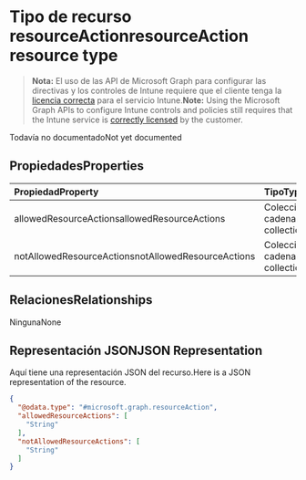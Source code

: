 # <a name="resourceaction-resource-type"></a><span data-ttu-id="3656a-101">Tipo de recurso resourceAction</span><span class="sxs-lookup"><span data-stu-id="3656a-101">resourceAction resource type</span></span>

> <span data-ttu-id="3656a-102">**Nota:** El uso de las API de Microsoft Graph para configurar las directivas y los controles de Intune requiere que el cliente tenga la [licencia correcta](https://go.microsoft.com/fwlink/?linkid=839381) para el servicio Intune.</span><span class="sxs-lookup"><span data-stu-id="3656a-102">**Note:** Using the Microsoft Graph APIs to configure Intune controls and policies still requires that the Intune service is [correctly licensed](https://go.microsoft.com/fwlink/?linkid=839381) by the customer.</span></span>

<span data-ttu-id="3656a-103">Todavía no documentado</span><span class="sxs-lookup"><span data-stu-id="3656a-103">Not yet documented</span></span>
## <a name="properties"></a><span data-ttu-id="3656a-104">Propiedades</span><span class="sxs-lookup"><span data-stu-id="3656a-104">Properties</span></span>
|<span data-ttu-id="3656a-105">Propiedad</span><span class="sxs-lookup"><span data-stu-id="3656a-105">Property</span></span>|<span data-ttu-id="3656a-106">Tipo</span><span class="sxs-lookup"><span data-stu-id="3656a-106">Type</span></span>|<span data-ttu-id="3656a-107">Descripción</span><span class="sxs-lookup"><span data-stu-id="3656a-107">Description</span></span>|
|:---|:---|:---|
|<span data-ttu-id="3656a-108">allowedResourceActions</span><span class="sxs-lookup"><span data-stu-id="3656a-108">allowedResourceActions</span></span>|<span data-ttu-id="3656a-109">Colección de cadenas</span><span class="sxs-lookup"><span data-stu-id="3656a-109">String collection</span></span>|<span data-ttu-id="3656a-110">Acciones permitidas</span><span class="sxs-lookup"><span data-stu-id="3656a-110">Allowed Actions</span></span>|
|<span data-ttu-id="3656a-111">notAllowedResourceActions</span><span class="sxs-lookup"><span data-stu-id="3656a-111">notAllowedResourceActions</span></span>|<span data-ttu-id="3656a-112">Colección de cadenas</span><span class="sxs-lookup"><span data-stu-id="3656a-112">String collection</span></span>|<span data-ttu-id="3656a-113">Acciones no permitidas</span><span class="sxs-lookup"><span data-stu-id="3656a-113">Not Allowed Actions</span></span>|

## <a name="relationships"></a><span data-ttu-id="3656a-114">Relaciones</span><span class="sxs-lookup"><span data-stu-id="3656a-114">Relationships</span></span>
<span data-ttu-id="3656a-115">Ninguna</span><span class="sxs-lookup"><span data-stu-id="3656a-115">None</span></span>
## <a name="json-representation"></a><span data-ttu-id="3656a-116">Representación JSON</span><span class="sxs-lookup"><span data-stu-id="3656a-116">JSON Representation</span></span>
<span data-ttu-id="3656a-117">Aquí tiene una representación JSON del recurso.</span><span class="sxs-lookup"><span data-stu-id="3656a-117">Here is a JSON representation of the resource.</span></span>
<!-- {
  "blockType": "resource",
  "@odata.type": "microsoft.graph.resourceAction"
}
-->
``` json
{
  "@odata.type": "#microsoft.graph.resourceAction",
  "allowedResourceActions": [
    "String"
  ],
  "notAllowedResourceActions": [
    "String"
  ]
}
```



